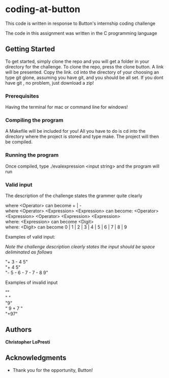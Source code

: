 # coding-at-button

This code is written in response to Button's internship coding challenge 

The code in this assignment was written in the C programming language

## Getting Started

To get started, simply clone the repo and you will get a folder in your directory for the challenge. 
To clone the repo, press the clone button. A link will be presented. Copy the link. 
cd into the directory of your choosing an type git glone, assuming you have git, and you should be all set.
If you dont have git , no problem, just download a zip!

### Prerequisites

Having the terminal for mac or command line for windows!

### Compiling the program

A Makefile will be included for you! 
All you have to do is cd into the directory where the project is stored and type make.
The project will then be compiled.

### Running the program

Once compiled, type ./evalexpression \<input string\> and the program will run

### Valid input

The description of the challenge states the grammer quite clearly

<Operator> <Expression> <Expression>

where \<Operator\> can become + | - <br />
where \<Operator\> \<Expression\> \<Expression\> can become:
\<Operator\> \<Expression\> \<Operator\> \<Expression\> \<Expression\><br />
where: \<Expression\> can become \<Digit\><br />
where: \<Digit\> can become 0 | 1 | 2 | 3 | 4 | 5 | 6 | 7 | 8 | 9 <br />

Examples of valid input:

*Note the challenge description clearly states the input should be space deliminated as follows*

"+ 3 - 4 5"<br />
"+ 4 5"<br />
"- 5 - 6 - 7 - 7 - 8 9"<br />

Examples of invalid input

""<br />
" "<br />
"9"<br />
" 9 + 7 "<br />
"+97"<br />

## Authors

**Christopher LoPresti**

## Acknowledgments

* Thank you for the opportunity, Button!

